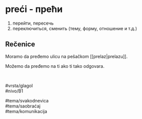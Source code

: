 # preći - прећи

1. перейти, пересечь
2. переключиться, сменить (тему, форму, отношение и т.д.)

## Rečenice

Moramo da pređemo ulicu na pešačkom [[prelaz|prelazu]].

Možemo da pređemo na ti ako ti tako odgovara.

<br>

#vrsta/glagol  
#nivo/B1  

#tema/svakodnevica  
#tema/saobraćaj  
#tema/komunikacija
